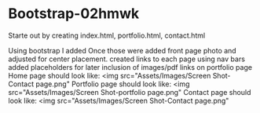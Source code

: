 # Bootstrap-02hmwk
Starte out by creating index.html, portfolio.html, contact.html

Using bootstrap I added Once those were added front page photo and adjusted for center placement.
created links to each page using nav bars
added placeholders for later inclusion of images/pdf links on portfolio page
Home page should look like:
<img src="Assets/Images/Screen Shot-Contact page.png"
Portfolio page should look like:
<img src="Assets/Images/Screen Shot-portfolio page.png"
Contact page should look like:
<img src="Assets/Images/Screen Shot-Contact page.png"
